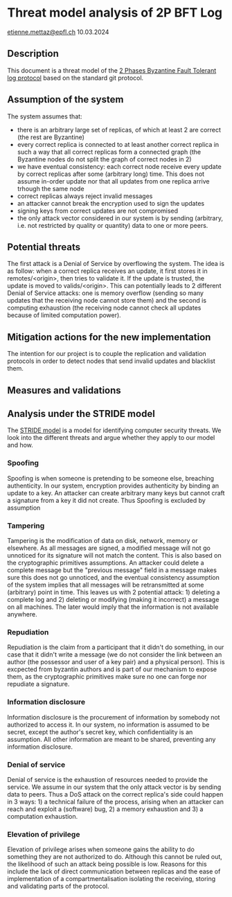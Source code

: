 # Threat model analysis of 2P BFT Log

etienne.mettaz@epfl.ch
10.03.2024

## Description

This document is a threat model of the [2 Phases Byzantine Fault Tolerant log protocol](./2P_BFT_Log.pdf) based on the standard git protocol.

## Assumption of the system

The system assumes that:
- there is an arbitrary large set of replicas, of which at least 2 are correct (the rest are Byzantine)
- every correct replica is connected to at least another correct replica in such a way that all correct replicas form a connected graph (the Byzantine nodes do not split the graph of correct nodes in 2)
- we have eventual consistency: each correct node receive every update by correct replicas after some (arbitrary long) time. This does not assume in-order update nor that all updates from one replica arrive trhough the same node
- correct replicas always reject invalid messages
- an attacker cannot break the encryption used to sign the updates
- signing keys from correct updates are not compromised
- the only attack vector considered in our system is by sending (arbitrary, i.e. not restricted by quality or quantity) data to one or more peers.

## Potential threats

The first attack is a Denial of Service by overflowing the system. The idea is as follow: when a correct replica receives an update, it first stores it in remotes/\<origin\>, then tries to validate it. If the update is trusted, the update is moved to valids/\<origin\>. This can potentially leads to 2 different Denial of Service attacks: one is memory overflow (sending so many updates that the receiving node cannot store them) and the second is computing exhaustion (the receiving node cannot check all updates because of limited computation power).

## Mitigation actions for the new implementation

The intention for our project is to couple the replication and validation protocols in order to detect nodes that send invalid updates and blacklist them.

## Measures and validations


## Analysis under the STRIDE model

The [STRIDE model](https://en.wikipedia.org/wiki/STRIDE_%28security%29) is a model for identifying computer security threats. We look into the different threats and argue whether they apply to our model and how.

### Spoofing

Spoofing is when someone is pretending to be someone else, breaching authenticity. In our system, encryption provides authenticity by binding an update to a key. An attacker can create arbitrary many keys but cannot craft a signature from a key it did not create. Thus Spoofing is excluded by assumption

### Tampering

Tampering is the modification of data on disk, network, memory or elsewhere. As all messages are signed, a modified message will not go unnoticed for its signature will not match the content. This is also based on the cryptographic primitives assumptions. An attacker could delete a complete message but the "previous message" field in a message makes sure this does not go unnoticed, and the eventual consistency assumption of the system implies that all messages will be retransmitted at some (arbitrary) point in time. This leaves us with 2 potential attack: 1) deleting a complete log and 2) deleting or modifying (making it incorrect) a message on all machines. The later would imply that the information is not available anywhere.

### Repudiation

Repudiation is the claim from a participant that it didn't do something, in our case that it didn't write a message (we do not consider the link between an author (the possessor and user of a key pair) and a physical person). This is excpected from byzantin authors and is part of our mechanism to expose them, as the cryptographic primitives make sure no one can forge nor repudiate a signature.

### Information disclosure

Information disclosure is the procurement of information by somebody not authorized to access it. In our system, no information is assumed to be secret, except the author's secret key, which confidentiality is an assumption. All other information are meant to be shared, preventing any information disclosure.

### Denial of service

Denial of service is the exhaustion of resources needed to provide the service. We assume in our system that the only attack vector is by sending data to peers. Thus a DoS attack on the correct replica's side could happen in 3 ways: 1) a technical failure of the process, arising when an attacker can reach and exploit a (software) bug, 2) a memory exhaustion and 3) a computation exhaustion.

### Elevation of privilege

Elevation of privilege arises when someone gains the ability to do something they are not authorized to do. Although this cannot be ruled out, the likelihood of such an attack being possible is low. Reasons for this include the lack of direct communication between replicas and the ease of implementation of a compartmentalisation isolating the receiving, storing and validating parts of the protocol.

